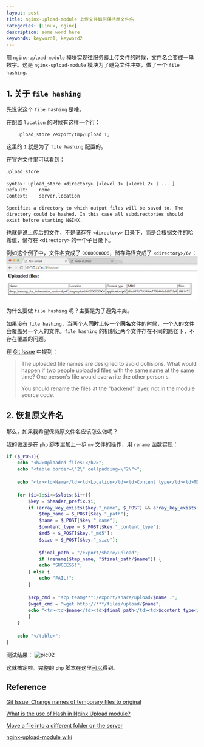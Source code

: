 ```yaml
---
layout: post
title: nginx-upload-module 上传文件如何保持原文件名
categories: [Linux, nginx]
description: some word here
keywords: keyword1, keyword2
---
```


用 `nginx-upload-module` 模块实现往服务器上传文件的时候，文件名会变成一串数字。这是 `nginx-upload-module` 模块为了避免文件冲突，做了一个 `file hashing`。

## 1. 关于 `file hashing` 

先说说这个 `file hashing` 是啥。

在配置 `location` 的时候有这样一个行：
```
    upload_store /export/tmp/upload 1;
```
这里的 `1` 就是为了 `file hashing` 配置的。

在官方文件里可以看到：
```
upload_store

Syntax:	upload_store <directory> [<level 1> [<level 2> ] ... ]
Default:	none
Context:	server,location

Specifies a directory to which output files will be saved to. The directory could be hashed. In this case all subdirectories should exist before starting NGINX.
```
也就是说上传后的文件，不是储存在 `<directory>` 目录下，而是会根据文件的哈希值，储存在 `<directory>` 的一个子目录下。

例如这个例子中，文件名变成了 `0000000006`，储存路径变成了 `<directory>/6/`：
![pic01](https://github.com/Miopas/miopas.github.io/raw/master/_posts/2018-07-26-nginx-file-server-upload-keep-file-name-pic01.png)

为什么要做 `file hashing` 呢？主要是为了避免冲突。

如果没有 `file hashing`，当两个人**同时**上传一个**同名**文件的时候，一个人的文件会覆盖另一个人的文件。`file hashing` 的机制让两个文件存在不同的路径下，不存在覆盖的问题。

在 [Git Issue](https://github.com/fdintino/nginx-upload-module/issues/69) 中提到：

> The uploaded file names are designed to avoid collisions. What would happen if two people uploaded files with the same name at the same time? One person's file would overwrite the other person's.
>
> You should rename the files at the "backend" layer, not in the module source code.


## 2. 恢复原文件名

那么，如果我希望保持原文件名应该怎么做呢？

我的做法是在 `php` 脚本里加上一步 `mv` 文件的操作，用 `rename` 函数实现：
```php
if ($_POST){
    echo "<h2>Uploaded files:</h2>";
    echo "<table border=\"2\" cellpadding=\"2\">";

    echo "<tr><td>Name</td><td>Location</td><td>Content type</td><td>MD5</td><td>Size</td><td>Scp Command</td><td>Wget Command</tr>";

    for ($i=1;$i<=$slots;$i++){
        $key = $header_prefix.$i;
        if (array_key_exists($key."_name", $_POST) && array_key_exists($key."_path",$_POST)) {
            $tmp_name = $_POST[$key."_path"];
            $name = $_POST[$key."_name"];
            $content_type = $_POST[$key."_content_type"];
            $md5 = $_POST[$key."_md5"];
            $size = $_POST[$key."_size"];

            $final_path = "/export/share/upload";
            if (rename($tmp_name, "$final_path/$name")) {
		    echo "SUCCESS!";
	    } else {
		    echo "FAIL!";
	    }

	    $scp_cmd = "scp team@***:/export/share/upload/$name .";
	    $wget_cmd = "wget http://***/files/upload/$name";
	    echo "<tr><td>$name</td><td>$final_path</td><td>$content_type</td><td>$md5</td><td>$size</td><td>$scp_cmd</td><td>$wget_cmd</td>";
        }
    }

    echo "</table>";
}
```

测试结果：
![pic02](https://user-images.githubusercontent.com/10841135/42874011-a5de0554-8ab2-11e8-8b24-78534d95ab76.png)


这就搞定啦。完整的 `php` 脚本在这里[可以](https://gist.github.com/Miopas/09df8dbf3b85ec61069f9a12d729bb27)得到。


## Reference

[Git Issue: Change names of temporary files to original](https://github.com/fdintino/nginx-upload-module/issues/69)

[What is the use of Hash in Nginx Upload module?](https://stackoverflow.com/questions/14118723/what-is-the-use-of-hash-in-nginx-upload-module)

[Move a file into a different folder on the server](https://stackoverflow.com/questions/19139434/php-move-a-file-into-a-different-folder-on-the-server)

[nginx-upload-module wiki](https://www.nginx.com/resources/wiki/modules/upload/)
